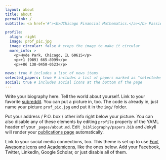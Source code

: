 ```yaml
---
layout: about
title: about
permalink: /
subtitle: <a href='#'><b>UChicago Financial Mathematics.</a></b> Passionate researcher in quantitative finance.

profile:
  align: right
  image: prof_pic.jpg
  image_circular: false # crops the image to make it circular
  more_info: >
    <p>Hyde Park, Chicago, IL 60615</p>
    <p>+1 (989) 665-8999</p>
    <p>+86 138-0450-0523</p>

news: true # includes a list of news items
selected_papers: true # includes a list of papers marked as "selected={true}"
social: true # includes social icons at the bottom of the page
---
```


Write your biography here. Tell the world about yourself. Link to your favorite [subreddit](http://reddit.com). You can put a picture in, too. The code is already in, just name your picture `prof_pic.jpg` and put it in the `img/` folder.

Put your address / P.O. box / other info right below your picture. You can also disable any of these elements by editing `profile` property of the YAML header of your `_pages/about.md`. Edit `_bibliography/papers.bib` and Jekyll will render your [publications page](/al-folio/publications/) automatically.

Link to your social media connections, too. This theme is set up to use [Font Awesome icons](https://fontawesome.com/) and [Academicons](https://jpswalsh.github.io/academicons/), like the ones below. Add your Facebook, Twitter, LinkedIn, Google Scholar, or just disable all of them.
